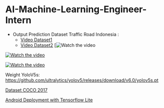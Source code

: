 # AI-Machine-Learning-Engineer-Intern

- Output Prediction Dataset Traffic Road Indonesia : 
  - [Video Dataset1](https://drive.google.com/file/d/1XNRNr5rhGeQBGeDxkBL7Wwz5jbGWSmzM/view?usp=sharing)
  - [Video Dataset2](https://drive.google.com/file/d/1Qf4T5e75RjUCI37qCArrkF18GRJNKUta/view?usp=sharing)
[![Watch the video](https://drive.google.com/file/d/1dPI3l82r10_MwLlsBwfE21G1iPw4dAZh/view?usp=sharing)

[![Watch the video](https://raw.githubusercontent.com/Fahlevi20/AI-Machine-Learning-Engineer-Intern/main/input1.png)](https://drive.google.com/file/d/1b92aUIU_tX8X9lNmXbZbyo0-_XB0If7J/view?usp=sharing)

[![Watch the video](https://raw.githubusercontent.com/Fahlevi20/AI-Machine-Learning-Engineer-Intern/main/input2.png)](https://drive.google.com/file/d/1yGVW-mgxBEAXfQuoVcrfhDIRw1YBjZbE/view?usp=sharing)

Weight YoloV5s:
https://github.com/ultralytics/yolov5/releases/download/v6.0/yolov5s.pt

[Dataset COCO 2017](https://cocodataset.org/#download)

[Android Deployment with Tensorflow Lite](https://drive.google.com/file/d/1JCH6JDwAkVNtGvTY0rAD6TCGgmh6wP86/view?usp=sharing)
